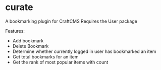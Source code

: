 curate
======

A bookmarking plugin for CraftCMS
Requires the User package

Features:
* Add bookmark
* Delete Bookmark
* Determine whether currently logged in user has bookmarked an item
* Get total bookmarks for an item
* Get the rank of most popular items with count
